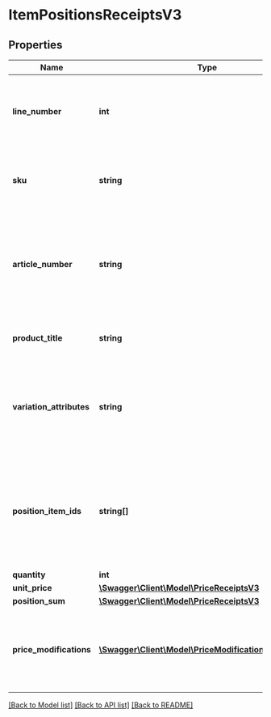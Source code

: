 # ItemPositionsReceiptsV3

## Properties
Name | Type | Description | Notes
------------ | ------------- | ------------- | -------------
**line_number** | **int** | Number of line item in which the information is printed on the pdf document.  This information is not reliably provided for older receipts | [optional] 
**sku** | **string** | Stock keeping unit of item. Unique item identifier on partner side.  This information is not reliably provided for older receipts | [optional] 
**article_number** | **string** | Unique Identifier of item the customer knows from order process.  ATTENTION: Different from the previous version, the field also contains the promotion. In last version the promotion was provided separately | 
**product_title** | **string** | Product description of item the customer knows from the order process | 
**variation_attributes** | **string** | Additional attributes for unique description of an item, if different variants of the item are possible. (String of comma seperated dimensions)  ATTENTION: In previous version the information was called dimensions | [optional] 
**position_item_ids** | **string[]** | List of unique identifiers of specific instances of ordered items. A (salesOrder)PositionItem is the smallest unit of an item that can be ordered. If quantity of the specific LineItem object is bigger than one the list contains more than one entry | 
**quantity** | **int** | Quantity | 
**unit_price** | [**\Swagger\Client\Model\PriceReceiptsV3**](PriceReceiptsV3.md) |  | 
**position_sum** | [**\Swagger\Client\Model\PriceReceiptsV3**](PriceReceiptsV3.md) |  | 
**price_modifications** | [**\Swagger\Client\Model\PriceModificationReceiptsV3[]**](PriceModificationReceiptsV3.md) | List of additional fees and reductions represented as price modifications.  Currently we only know reductions. If there are no entries the lists is displayed as empty | 

[[Back to Model list]](../../README.md#documentation-for-models) [[Back to API list]](../../README.md#documentation-for-api-endpoints) [[Back to README]](../../README.md)

